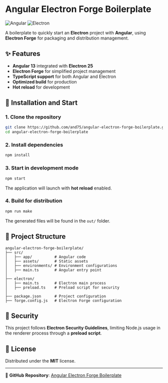 # Angular Electron Forge Boilerplate

![Angular](https://img.shields.io/badge/Angular-13-red?style=flat&logo=angular) ![Electron](https://img.shields.io/badge/Electron-25-blue?style=flat&logo=electron)

A boilerplate to quickly start an **Electron** project with **Angular**, using **Electron Forge** for packaging and distribution management.

## ✨ Features

- **Angular 13** integrated with **Electron 25**
- **Electron Forge** for simplified project management
- **TypeScript support** for both Angular and Electron
- **Optimized build** for production
- **Hot reload** for development

## 🚀 Installation and Start

### 1. Clone the repository
```sh
git clone https://github.com/and75/angular-electron-forge-boilerplate.git
cd angular-electron-forge-boilerplate
```

### 2. Install dependencies
```sh
npm install
```

### 3. Start in development mode
```sh
npm start
```

The application will launch with **hot reload** enabled.

### 4. Build for distribution
```sh
npm run make
```
The generated files will be found in the `out/` folder.

## 📁 Project Structure
```
angular-electron-forge-boilerplate/
├── src/
│   ├── app/          # Angular code
│   ├── assets/       # Static assets
│   ├── environments/ # Environment configurations
│   ├── main.ts       # Angular entry point
│
├── electron/
│   ├── main.ts       # Electron main process
│   ├── preload.ts    # Preload script for security
│
├── package.json      # Project configuration
├── forge.config.js   # Electron Forge configuration
```

## 🔐 Security

This project follows **Electron Security Guidelines**, limiting Node.js usage in the renderer process through a **preload script**.

## 📜 License

Distributed under the **MIT** license.

---
🔗 **GitHub Repository**: [Angular Electron Forge Boilerplate](https://github.com/and75/angular-electron-forge-boilerplate)

